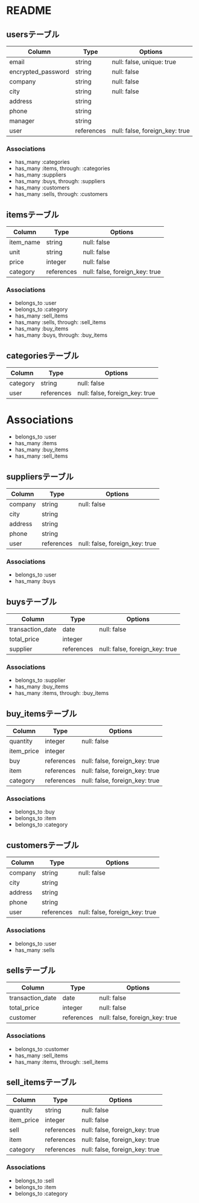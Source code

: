 # README

## usersテーブル

| Column             | Type       | Options                        |
|--------------------|------------|--------------------------------|
| email              | string     | null: false, unique: true      |
| encrypted_password | string     | null: false                    |
| company            | string     | null: false                    |
| city               | string     | null: false                    |
| address            | string     |                                |
| phone              | string     |                                |
| manager            | string     |                                |
| user               | references | null: false, foreign_key: true |

### Associations

- has_many :categories
- has_many :items, through: :categories
- has_many :suppliers
- has_many :buys, through: :suppliers
- has_many :customers
- has_many :sells, through: :customers

## itemsテーブル

| Column    | Type       | Options                        |
|-----------|------------|--------------------------------|
| item_name | string     | null: false                    |
| unit      | string     | null: false                    |
| price     | integer    | null: false                    |
| category  | references | null: false, foreign_key: true |

### Associations

- belongs_to :user
- belongs_to :category
- has_many :sell_items
- has_many :sells, through: :sell_items
- has_many :buy_items
- has_many :buys, through: :buy_items

## categoriesテーブル

| Column   | Type       | Options                        |
|----------|------------|--------------------------------|
| category | string     | null: false                    |
| user     | references | null: false, foreign_key: true |

# Associations

- belongs_to :user
- has_many :items
- has_many :buy_items
- has_many :sell_items

## suppliersテーブル

| Column  | Type       | Options                        |
|---------|------------|--------------------------------|
| company | string     | null: false                    |
| city    | string     |                                |
| address | string     |                                |
| phone   | string     |                                |
| user    | references | null: false, foreign_key: true |

### Associations

- belongs_to :user
- has_many :buys

## buysテーブル

| Column           | Type       | Options                        |
|------------------|------------|--------------------------------|
| transaction_date | date       | null: false                    |
| total_price      | integer    |                                |
| supplier         | references | null: false, foreign_key: true |

### Associations

- belongs_to :supplier
- has_many :buy_items
- has_many :items, through: :buy_items

## buy_itemsテーブル

| Column     | Type       | Options                        |
|------------|------------|--------------------------------|
| quantity   | integer    | null: false                    |
| item_price | integer    |                                |
| buy        | references | null: false, foreign_key: true |
| item       | references | null: false, foreign_key: true |
| category   | references | null: false, foreign_key: true |

### Associations

- belongs_to :buy
- belongs_to :item
- belongs_to :category

## customersテーブル

| Column  | Type       | Options                        |
|---------|------------|--------------------------------|
| company | string     | null: false                    |
| city    | string     |                                |
| address | string     |                                |
| phone   | string     |                                |
| user    | references | null: false, foreign_key: true |

### Associations

- belongs_to :user
- has_many :sells

## sellsテーブル

| Column           | Type       | Options                        |
|------------------|------------|--------------------------------|
| transaction_date | date       | null: false                    |
| total_price      | integer    | null: false                    |
| customer         | references | null: false, foreign_key: true |

### Associations

- belongs_to :customer
- has_many :sell_items
- has_many :items, through: :sell_items

## sell_itemsテーブル

| Column     | Type       | Options                        |
|------------|------------|--------------------------------|
| quantity   | string     | null: false                    |
| item_price | integer    | null: false                    |
| sell       | references | null: false, foreign_key: true |
| item       | references | null: false, foreign_key: true |
| category   | references | null: false, foreign_key: true |

### Associations

- belongs_to :sell
- belongs_to :item
- belongs_to :category
